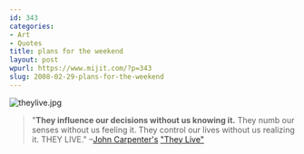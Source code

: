 ```yaml
---
id: 343
categories:
- Art
- Quotes
title: plans for the weekend
layout: post
wpurl: https://www.mijit.com/?p=343
slug: 2008-02-29-plans-for-the-weekend
---
```

<img src='{{ "/" | relative_url }}images/2008/02/theylive.jpg' alt='theylive.jpg' />

<blockquote>"<strong>They influence our decisions without us knowing it.</strong> They numb our senses without us feeling it. They control our lives without us realizing it. THEY LIVE."
–<a href="https://www.theofficialjohncarpenter.com/pages/themovies/tl/tl.html">John Carpenter's</a> <a href="https://www.amazon.com/exec/obidos/ASIN/B0000AOX0F/ref=nosim/mijitcom">"They Live"</a></blockquote>



